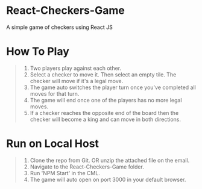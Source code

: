 # React-Checkers-Game
A simple game of checkers using React JS

# How To Play
> 1. Two players play against each other.
> 2. Select a checker to move it. Then select an empty tile. The checker will move if it's a legal move.<br>
> 3. The game auto switches the player turn once you've completed all moves for that turn.
> 4. The game will end once one of the players has no more legal moves.
> 5. If a checker reaches the opposite end of the board then the checker will become a king and can move in both directions.

# Run on Local Host
> 1. Clone the repo from Git. OR unzip the attached file on the email.
> 2. Navigate to the React-Checkers-Game folder.
> 3. Run 'NPM Start' in the CML.
> 4. The game will auto open on port 3000 in your default browser.
